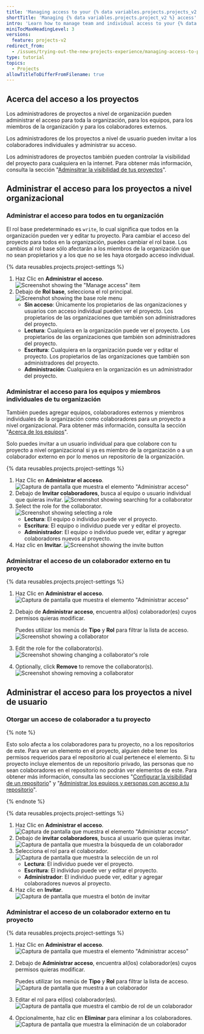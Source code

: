 ```yaml
---
title: 'Managing access to your {% data variables.projects.projects_v2 %}'
shortTitle: 'Managing {% data variables.projects.project_v2 %} access'
intro: 'Learn how to manage team and individual access to your {% data variables.projects.project_v2 %}.'
miniTocMaxHeadingLevel: 3
versions:
  feature: projects-v2
redirect_from:
  - /issues/trying-out-the-new-projects-experience/managing-access-to-projects
type: tutorial
topics:
  - Projects
allowTitleToDifferFromFilename: true
---
```



## Acerca del acceso a los proyectos

Los administradores de proyectos a nivel de organización pueden administrar el acceso para toda la organización, para los equipos, para los miembros de la organización y para los colaboradores externos.

Los administradores de los proyectos a nivel de usuario pueden invitar a los colaboradores individuales y administrar su acceso.

Los administradores de proyectos también pueden controlar la visibilidad del proyecto para cualquiera en la internet. Para obtener más información, consulta la sección "[Adminsitrar la visibilidad de tus proyectos](/issues/trying-out-the-new-projects-experience/managing-the-visibility-of-your-projects)".

## Administrar el acceso para los proyectos a nivel organizacional

### Administrar el acceso para todos en tu organización

El rol base predeterminado es `write`, lo cual significa que todos en la organización pueden ver y editar tu proyecto. Para cambiar el acceso del proyecto para todos en la organización, puedes cambiar el rol base. Los cambios al rol base sólo afectarán a los miembros de la organización que no sean propietarios y a los que no se les haya otorgado acceso individual.

{% data reusables.projects.project-settings %}
1. Haz Clic en **Administrar el acceso**. ![Screenshot showing the "Manage access" item](/assets/images/help/projects-v2/manage-access.png)
2. Debajo de **Rol base**, selecciona el rol principal. ![Screenshot showing the base role menu](/assets/images/help/projects-v2/base-role.png)
   - **Sin acceso**: Únicamente los propietarios de las organizaciones y usuarios con acceso individual pueden ver el proyecto. Los propietarios de las organizaciones que también son administradores del proyecto.
   - **Lectura**: Cualquiera en la organización puede ver el proyecto. Los propietarios de las organizaciones que también son administradores del proyecto.
   - **Escritura**: Cualquiera en la organización puede ver y editar el proyecto. Los propietarios de las organizaciones que también son administradores del proyecto.
   - **Administración**: Cualquiera en la organización es un administrador del proyecto.

### Administrar el acceso para los equipos y miembros individuales de tu organización

También puedes agregar equipos, colaboradores externos y miembros individuales de la organización como colaboradores para un proyecto a nivel organizacional. Para obtener más información, consulta la sección "[Acerca de los equipos](/organizations/organizing-members-into-teams/about-teams)".

Solo puedes invitar a un usuario individual para que colabore con tu proyecto a nivel organizacional si ya es miembro de la organización o a un colaborador externo en por lo menos un repositorio de la organización.

{% data reusables.projects.project-settings %}
1. Haz Clic en **Administrar el acceso**. ![Captura de pantalla que muestra el elemento "Administrar acceso"](/assets/images/help/projects-v2/manage-access.png)
2. Debajo de **Invitar colaboradores**, busca al equipo o usuario individual que quieras invitar. ![Screenshot showing searching for a collaborator](/assets/images/help/projects-v2/access-search.png)
3. Select the role for the collaborator. ![Screenshot showing selecting a role](/assets/images/help/projects-v2/access-role.png)
   - **Lectura**: El equipo o individuo puede ver el proyecto.
   - **Escritura**: El equipo o individuo puede ver y editar el proyecto.
   - **Administrador**: El equipo o individuo puede ver, editar y agregar colaboradores nuevos al proyecto.
4. Haz clic en **Invitar**. ![Screenshot showing the invite button](/assets/images/help/projects-v2/access-invite.png)

### Administrar el acceso de un colaborador externo en tu proyecto

{% data reusables.projects.project-settings %}
1. Haz Clic en **Administrar el acceso**. ![Captura de pantalla que muestra el elemento "Administrar acceso"](/assets/images/help/projects-v2/manage-access.png)
1. Debajo de **Administrar acceso**, encuentra al(los) colaborador(es) cuyos permisos quieras modificar.

   Puedes utilizar los menús de **Tipo** y **Rol** para filtrar la lista de acceso. ![Screenshot showing a collaborator](/assets/images/help/projects-v2/access-find-member.png)

1. Edit the role for the collaborator(s). ![Screenshot showing changing a collaborator's role](/assets/images/help/projects-v2/access-change-role.png)
1. Optionally, click **Remove** to remove the collaborator(s). ![Screenshot showing removing a collaborator](/assets/images/help/projects-v2/access-remove-member.png)

## Administrar el acceso para los proyectos a nivel de usuario

### Otorgar un acceso de colaborador a tu proyecto

{% note %}

Esto solo afecta a los colaboradores para tu proyecto, no a los repositorios de este. Para ver un elemento en el proyecto, alguien debe tener los permisos requeridos para el repositorio al cual pertenece el elemento. Si tu proyecto incluye elementos de un repositorio privado, las personas que no sean colaboradores en el repositorio no podrán ver elementos de este. Para obtener más información, consulta las secciones "[Configurar la visibilidad de un repositorio](/repositories/managing-your-repositorys-settings-and-features/managing-repository-settings/setting-repository-visibility)" y "[Administrar los equipos y personas con acceso a tu repositorio](/repositories/managing-your-repositorys-settings-and-features/managing-repository-settings/managing-teams-and-people-with-access-to-your-repository)".

{% endnote %}

{% data reusables.projects.project-settings %}
1. Haz Clic en **Administrar el acceso**. ![Captura de pantalla que muestra el elemento "Administrar acceso"](/assets/images/help/projects-v2/manage-access.png)
2. Debajo de **invitar colaboradores**, busca al usuario que quieras invitar. ![Captura de pantalla que muestra la búsqueda de un colaborador](/assets/images/help/projects-v2/access-search.png)
3. Selecciona el rol para el colaborador. ![Captura de pantalla que muestra la selección de un rol](/assets/images/help/projects-v2/access-role.png)
   - **Lectura**: El individuo puede ver el proyecto.
   - **Escritura**: El individuo puede ver y editar el proyecto.
   - **Administrador**: El individuo puede ver, editar y agregar colaboradores nuevos al proyecto.
4. Haz clic en **Invitar**. ![Captura de pantalla que muestra el botón de invitar](/assets/images/help/projects-v2/access-invite.png)

### Administrar el acceso de un colaborador externo en tu proyecto

{% data reusables.projects.project-settings %}
1. Haz Clic en **Administrar el acceso**. ![Captura de pantalla que muestra el elemento "Administrar acceso"](/assets/images/help/projects-v2/manage-access.png)
1. Debajo de **Administrar acceso**, encuentra al(los) colaborador(es) cuyos permisos quieras modificar.

   Puedes utilizar los menús de **Tipo** y **Rol** para filtrar la lista de acceso. ![Captura de pantalla que muestra a un colaborador](/assets/images/help/projects-v2/access-find-member.png)

1. Editar el rol para el(los) colaborador(es). ![Captura de pantalla que muestra el cambio de rol de un colaborador](/assets/images/help/projects-v2/access-change-role.png)
1. Opcionalmente, haz clic en **Eliminar** para eliminar a los colaboradores. ![Captura de pantalla que muestra la eliminación de un colaborador](/assets/images/help/projects-v2/access-remove-member.png)
